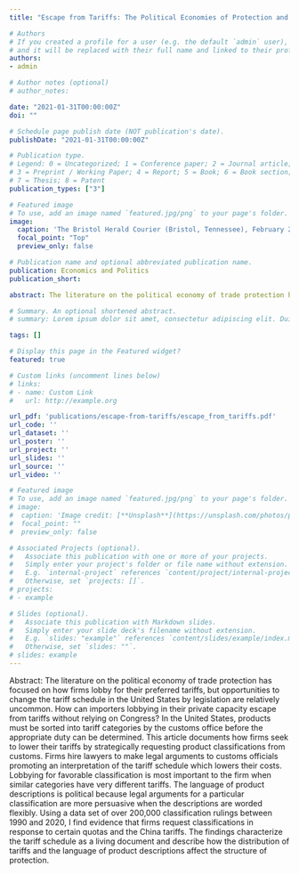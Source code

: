 ```yaml
---
title: "Escape from Tariffs: The Political Economies of Protection and Classification"

# Authors
# If you created a profile for a user (e.g. the default `admin` user), write the username (folder name) here 
# and it will be replaced with their full name and linked to their profile.
authors:
- admin

# Author notes (optional)
# author_notes:

date: "2021-01-31T00:00:00Z"
doi: ""

# Schedule page publish date (NOT publication's date).
publishDate: "2021-01-31T00:00:00Z"

# Publication type.
# Legend: 0 = Uncategorized; 1 = Conference paper; 2 = Journal article;
# 3 = Preprint / Working Paper; 4 = Report; 5 = Book; 6 = Book section;
# 7 = Thesis; 8 = Patent
publication_types: ["3"]

# Featured image
# To use, add an image named `featured.jpg/png` to your page's folder. 
image:
  caption: 'The Bristol Herald Courier (Bristol, Tennessee), February 25, 1927, page 16'
  focal_point: "Top"
  preview_only: false

# Publication name and optional abbreviated publication name.
publication: Economics and Politics
publication_short:

abstract: The literature on the political economy of trade protection has focused on how firms lobby for their preferred tariffs, but opportunities to change the tariff schedule in the United States by legislation are relatively uncommon. How can importers lobbying in their private capacity escape from tariffs without relying on Congress? In the United States, products must be sorted into tariff categories by the customs office before the appropriate duty can be determined. This article documents how firms seek to lower their tariffs by strategically requesting product classifications from customs. Firms hire lawyers to make legal arguments to customs officials promoting an interpretation of the tariff schedule which lowers their costs. Lobbying for favorable classification is most important to the firm when similar categories have very different tariffs. The language of product descriptions is political because legal arguments for a particular classification are more persuasive when the descriptions are worded flexibly. Using a data set of over 200,000 classification rulings between 1990 and 2020, I find evidence that firms request classifications in response to certain quotas and the China tariffs. The findings characterize the tariff schedule as a living document and describe how the distribution of tariffs and the language of product descriptions affect the structure of protection.

# Summary. An optional shortened abstract.
# summary: Lorem ipsum dolor sit amet, consectetur adipiscing elit. Duis posuere tellus ac convallis placerat. Proin tincidunt magna sed ex sollicitudin condimentum.

tags: []

# Display this page in the Featured widget?
featured: true

# Custom links (uncomment lines below)
# links:
# - name: Custom Link
#   url: http://example.org

url_pdf: 'publications/escape-from-tariffs/escape_from_tariffs.pdf'
url_code: ''
url_dataset: ''
url_poster: ''
url_project: ''
url_slides: ''
url_source: ''
url_video: ''

# Featured image
# To use, add an image named `featured.jpg/png` to your page's folder. 
# image:
#  caption: 'Image credit: [**Unsplash**](https://unsplash.com/photos/pLCdAaMFLTE)'
#  focal_point: ""
#  preview_only: false

# Associated Projects (optional).
#   Associate this publication with one or more of your projects.
#   Simply enter your project's folder or file name without extension.
#   E.g. `internal-project` references `content/project/internal-project/index.md`.
#   Otherwise, set `projects: []`.
# projects:
# - example

# Slides (optional).
#   Associate this publication with Markdown slides.
#   Simply enter your slide deck's filename without extension.
#   E.g. `slides: "example"` references `content/slides/example/index.md`.
#   Otherwise, set `slides: ""`.
# slides: example
---
```


Abstract: The literature on the political economy of trade protection has focused on how firms lobby for their preferred tariffs, but opportunities to change the tariff schedule in the United States by legislation are relatively uncommon. How can importers lobbying in their private capacity escape from tariffs without relying on Congress? In the United States, products must be sorted into tariff categories by the customs office before the appropriate duty can be determined. This article documents how firms seek to lower their tariffs by strategically requesting product classifications from customs. Firms hire lawyers to make legal arguments to customs officials promoting an interpretation of the tariff schedule which lowers their costs. Lobbying for favorable classification is most important to the firm when similar categories have very different tariffs. The language of product descriptions is political because legal arguments for a particular classification are more persuasive when the descriptions are worded flexibly. Using a data set of over 200,000 classification rulings between 1990 and 2020, I find evidence that firms request classifications in response to certain quotas and the China tariffs. The findings characterize the tariff schedule as a living document and describe how the distribution of tariffs and the language of product descriptions affect the structure of protection.

